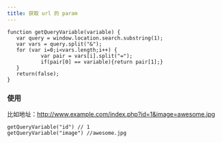```yaml
---
title: 获取 url 的 param
---
```


```
function getQueryVariable(variable) {
   var query = window.location.search.substring(1);
   var vars = query.split("&");
   for (var i=0;i<vars.length;i++) {
           var pair = vars[i].split("=");
           if(pair[0] == variable){return pair[1];}
   }
   return(false);
}
```

### 使用

比如地址：http://www.example.com/index.php?id=1&image=awesome.jpg

```
getQueryVariable("id") // 1
getQueryVariable("image") //awesome.jpg
```

